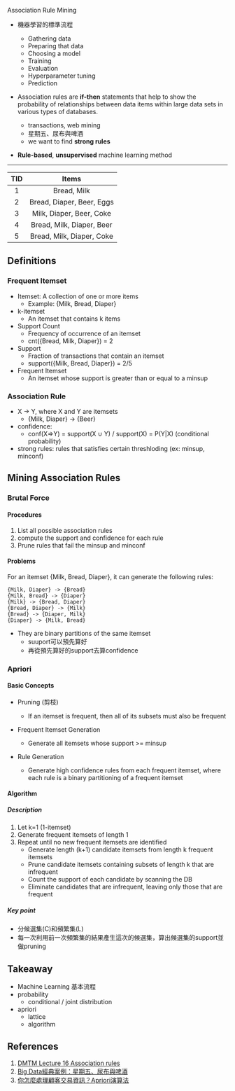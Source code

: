 Association Rule Mining

* 機器學習的標準流程
    * Gathering data
    * Preparing that data
    * Choosing a model
    * Training
    * Evaluation
    * Hyperparameter tuning
    * Prediction

* Association rules are **if-then** statements that help to show the probability of relationships between data items within large data sets in various types of databases.
    * transactions, web mining
    * 星期五、尿布與啤酒
    * we want to find **strong rules**
* **Rule-based**, **unsupervised** machine learning method

---
| TID   | Items                      |
|:-----:|:--------------------------:|
| 1     | Bread, Milk                |
| 2     | Bread, Diaper, Beer, Eggs  |
| 3     | Milk, Diaper, Beer, Coke   |
| 4     | Bread, Milk, Diaper, Beer  |
| 5     | Bread, Milk, Diaper, Coke  |

## Definitions
### Frequent Itemset
* Itemset: A collection of one or more items
    * Example: {Milk, Bread, Diaper}
* k-itemset
    * An itemset that contains k items
* Support Count
    * Frequency of occurrence of an itemset
    * cnt({Bread, Milk, Diaper}) = 2
* Support
    * Fraction of transactions that contain an itemset
    * support({Milk, Bread, Diaper}) = 2/5
* Frequent Itemset
    * An itemset whose support is greater than or equal to a minsup

### Association Rule
* X -> Y, where X and Y are itemsets
    * {Milk, Diaper} -> {Beer}
* confidence:
    * conf(X=>Y) = support(X ∪ Y) / support(X) = P(Y|X) (conditional probability)
* strong rules:
    rules that satisfies certain threshloding (ex: minsup, minconf)

## Mining Association Rules
### Brutal Force
#### Procedures
1. List all possible association rules
2. compute the support and confidence for each rule
3. Prune rules that fail the minsup and minconf

#### Problems
For an itemset {Milk, Bread, Diaper}, it can generate the following rules:

```
{Milk, Diaper} -> {Bread}
{Milk, Bread} -> {Diaper}
{Milk} -> {Bread, Diaper}
{Bread, Diaper} -> {Milk}
{Bread} -> {Diaper, Milk}
{Diaper} -> {Milk, Bread}
```

* They are binary partitions of the same itemset
    * suuport可以預先算好
    * 再從預先算好的support去算confidence

### Apriori

#### Basic Concepts
* Pruning (剪枝)
    * If an itemset is frequent, then all of its subsets must also be frequent

* Frequent Itemset Generation
    * Generate all itemsets whose support >= minsup

* Rule Generation
    * Generate high confidence rules from each frequent itemset, where each rule is a binary partitioning of a frequent itemset

#### Algorithm

##### Description
1. Let k=1 (1-itemset)
2. Generate frequent itemsets of length 1
3. Repeat until no new frequent itemsets are identified
    * Generate length (k+1) candidate itemsets from length k
    frequent itemsets
    * Prune candidate itemsets containing subsets of length k
    that are infrequent
    * Count the support of each candidate by scanning the DB
    * Eliminate candidates that are infrequent, leaving only
    those that are frequent

##### Key point
* 分候選集(C)和頻繁集(L)
* 每一次利用前一次頻繁集的結果產生這次的候選集，算出候選集的support並做pruning


## Takeaway
* Machine Learning 基本流程
* probability
    * conditional / joint distribution
* apriori
    * lattice
    * algorithm

## References
1. [DMTM Lecture 16 Association rules](https://www.slideshare.net/pierluca.lanzi/dmtm-lecture-16-association-rules)
2. [Big Data經典案例：星期五、尿布與啤酒](https://www.digitimes.com.tw/tw/dt/n/shwnws.asp?cnlid=10&cat=35&id=401927)
3. [你怎麼處理顧客交易資訊？Apriori演算法](https://medium.com/marketingdatascience/%E4%BD%A0%E6%80%8E%E9%BA%BC%E8%99%95%E7%90%86%E9%A1%A7%E5%AE%A2%E4%BA%A4%E6%98%93%E8%B3%87%E8%A8%8A-apriori%E6%BC%94%E7%AE%97%E6%B3%95-1523b1f8443b)

